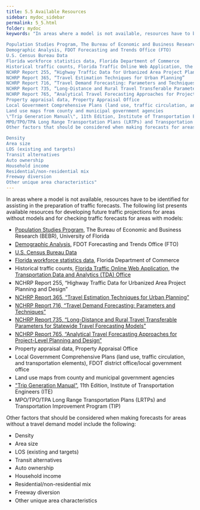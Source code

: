 ```yaml
---
title: 5.5 Available Resources
sidebar: mydoc_sidebar
permalink: 5_5.html
folder: mydoc
keywords: "In areas where a model is not available, resources have to be identified for assisting in the preparation of traffic forecasts. The following list presents available resources for developing future traffic projections for areas without models and for checking traffic forecasts for areas with models:

Population Studies Program, The Bureau of Economic and Business Research (BEBR), University of Florida
Demographic Analysis, FDOT Forecasting and Trends Office (FTO)
U.S. Census Bureau Data
Florida workforce statistics data, Florida Department of Commerce
Historical traffic counts, Florida Traffic Online Web Application, the Transportation Data and Analytics (TDA) Office
NCHRP Report 255, “Highway Traffic Data for Urbanized Area Project Planning and Design”
NCHRP Report 365, “Travel Estimation Techniques for Urban Planning”
NCHRP Report 716, “Travel Demand Forecasting: Parameters and Techniques”
NCHRP Report 735, “Long-Distance and Rural Travel Transferable Parameters for Statewide Travel Forecasting Models”
NCHRP Report 765, “Analytical Travel Forecasting Approaches for Project-Level Planning and Design”
Property appraisal data, Property Appraisal Office
Local Government Comprehensive Plans (land use, traffic circulation, and transportation elements), FDOT district office/local government office
Land use maps from county and municipal government agencies
\"Trip Generation Manual\", 11th Edition, Institute of Transportation Engineers (ITE)
MPO/TPO/TPA Long Range Transportation Plans (LRTPs) and Transportation Improvement Program (TIP)
Other factors that should be considered when making forecasts for areas without a travel demand model include the following:

Density
Area size
LOS (existing and targets)
Transit alternatives
Auto ownership
Household income
Residential/non-residential mix
Freeway diversion
Other unique area characteristics"
---
```


<style>
  div{text-align: justify;}
</style>

In areas where a model is not available, resources have to be identified for assisting in the preparation of traffic forecasts. The following list presents available resources for developing future traffic projections for areas without models and for checking traffic forecasts for areas with models:
<ul>
<li style="margin: 0.3rem 0"><a href="https://bebr.ufl.edu/population/" target="_blank">Population Studies Program</a>, The Bureau of Economic and Business Research (BEBR), University of Florida</li> 
<li style="margin: 0.3rem 0"><a href="https://www.fdot.gov/planning/demographic/" target="_blank">Demographic Analysis</a>, FDOT Forecasting and Trends Office (FTO) </li>
<li style="margin: 0.3rem 0"><a href="https://data.census.gov/" target="_blank">U.S. Census Bureau Data</a></li> 
<li style="margin: 0.3rem 0"><a href="https://www.floridajobs.org/workforce-statistics/workforce-statistics-data-releases/latest-statistics" target="_blank">Florida workforce statistics data</a>, Florida Department of Commerce </li>
<li style="margin: 0.3rem 0">Historical traffic counts, <a href="https://tdaappsprod.dot.state.fl.us/fto/" target="_blank">Florida Traffic Online Web Application</a>, the <a href="https://www.fdot.gov/statistics/default.shtm" target="_blank">Transportation Data and Analytics (TDA) Office</a></li>
<li style="margin: 0.3rem 0">NCHRP Report 255, “Highway Traffic Data for Urbanized Area Project Planning and Design”</li>
<li style="margin: 0.3rem 0"><a href="https://onlinepubs.trb.org/onlinepubs/nchrp/nchrp_rpt_365.pdf" target="_blank">NCHRP Report 365, “Travel Estimation Techniques for Urban Planning”</a></li>
<li style="margin: 0.3rem 0"><a href="https://nap.nationalacademies.org/catalog/14665/travel-demand-forecasting-parameters-and-techniques" target="_blank">NCHRP Report 716, “Travel Demand Forecasting: Parameters and Techniques”</a></li>
<li style="margin: 0.3rem 0"><a href="https://nap.nationalacademies.org/catalog/14665/travel-demand-forecasting-parameters-and-techniques" target="_blank">NCHRP Report 735, “Long-Distance and Rural Travel Transferable Parameters for Statewide Travel Forecasting Models”</a></li>
<li style="margin: 0.3rem 0"><a href="https://nap.nationalacademies.org/catalog/22366/analytical-travel-forecasting-approaches-for-project-level-planning-and-design" target="_blank">NCHRP Report 765, “Analytical Travel Forecasting Approaches for Project-Level Planning and Design”</a></li>
<li style="margin: 0.3rem 0">Property appraisal data, Property Appraisal Office</li>
<li style="margin: 0.3rem 0">Local Government Comprehensive Plans (land use, traffic circulation, and transportation elements), FDOT district office/local government office</li>
<li style="margin: 0.3rem 0">Land use maps from county and municipal government agencies</li>
<li style="margin: 0.3rem 0"><a href="https://www.ite.org/technical-resources/topics/trip-and-parking-generation/" target="_blank">"Trip Generation Manual"</a>, 11th Edition, Institute of Transportation Engineers (ITE) </li>
<li style="margin: 0.3rem 0">MPO/TPO/TPA Long Range Transportation Plans (LRTPs) and Transportation Improvement Program (TIP)</li>
</ul>

Other factors that should be considered when making forecasts for areas without a travel demand model include the following:
<ul>
<li style="margin: 0.3rem 0">Density</li>
<li style="margin: 0.3rem 0">Area size</li>
<li style="margin: 0.3rem 0">LOS (existing and targets)</li>
<li style="margin: 0.3rem 0">Transit alternatives</li>
<li style="margin: 0.3rem 0">Auto ownership</li>
<li style="margin: 0.3rem 0">Household income</li>
<li style="margin: 0.3rem 0">Residential/non-residential mix</li>
<li style="margin: 0.3rem 0">Freeway diversion</li>
<li style="margin: 0.3rem 0">Other unique area characteristics</li>
</ul>



